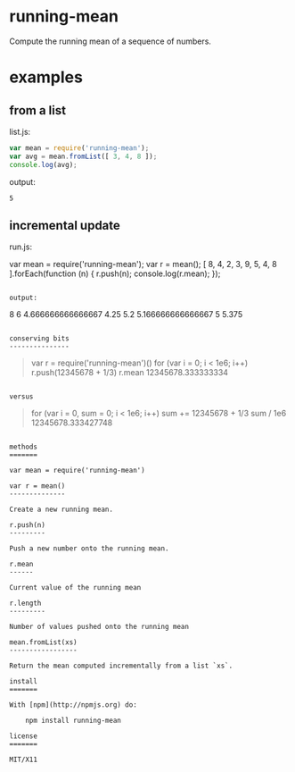 running-mean
============

Compute the running mean of a sequence of numbers.

examples
========

from a list
-----------

list.js:

``` js
var mean = require('running-mean');
var avg = mean.fromList([ 3, 4, 8 ]);
console.log(avg);
```

output:

```
5
```

incremental update
------------------

run.js:

var mean = require('running-mean');
var r = mean();
[ 8, 4, 2, 3, 9, 5, 4, 8 ].forEach(function (n) {
    r.push(n);
    console.log(r.mean);
});
```

output:

```
8
6
4.666666666666667
4.25
5.2
5.166666666666667
5
5.375
```

conserving bits
---------------

```
> var r = require('running-mean')()
> for (var i = 0; i < 1e6; i++) r.push(12345678 + 1/3)
> r.mean
12345678.333333334
```

versus

```
> for (var i = 0, sum = 0; i < 1e6; i++) sum += 12345678 + 1/3
> sum / 1e6
12345678.333427748
```

methods
=======

var mean = require('running-mean')

var r = mean()
--------------

Create a new running mean.

r.push(n)
---------

Push a new number onto the running mean.

r.mean
------

Current value of the running mean

r.length
---------

Number of values pushed onto the running mean

mean.fromList(xs)
-----------------

Return the mean computed incrementally from a list `xs`.

install
=======

With [npm](http://npmjs.org) do:

    npm install running-mean

license
=======

MIT/X11
